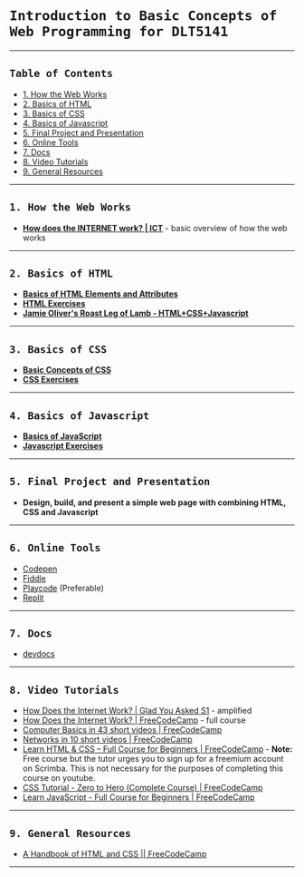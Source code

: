 # `Introduction to Basic Concepts of Web Programming for DLT5141`

---

## `Table of Contents`

- [1. How the Web Works](#1-how-the-web-works)
- [2. Basics of HTML](#2-basics-of-html)
- [3. Basics of CSS](#3-basics-of-css)
- [4. Basics of Javascript](#4-basics-of-javascript)
- [5. Final Project and Presentation](#5-final-project-and-presentation)
- [6. Online Tools](#6-online-tools)
- [7. Docs](#7-docs)
- [8. Video Tutorials](#8-video-tutorials)
- [9. General Resources](#9-general-resources)

---

## `1. How the Web Works`

- **[How does the INTERNET work? | ICT](https://youtu.be/x3c1ih2NJEg)** - basic overview of how the web works

---

## `2. Basics of HTML`

- **[Basics of HTML Elements and Attributes](/html/html.md)**
- **[HTML Exercises](/html/html_exercises.md)**
- **[Jamie Oliver's Roast Leg of Lamb - HTML+CSS+Javascript](/webpage/index.html)**

---

## `3. Basics of CSS`

- **[Basic Concepts of CSS](/css/css.md)**
- **[CSS Exercises](/css_exercises/css.md)**

---

## `4. Basics of Javascript`

- **[Basics of JavaScript](/javascript/javascript.md)**
- **[Javascript Exercises](/javascript_exercises/javascript.md)**

---

## `5. Final Project and Presentation`

- **Design, build, and present a simple web page with combining HTML, CSS and Javascript**

---

## `6. Online Tools`

- [Codepen](https://codepen.io/)
- [Fiddle](https://jsfiddle.net/)
- [Playcode](https://playcode.io/) (Preferable)
- [Replit](https://replit.com/)

---

## `7. Docs`

- [devdocs](https://devdocs.io/)

---

## `8. Video Tutorials`

- [How Does the Internet Work? | Glad You Asked S1](https://youtu.be/TNQsmPf24go) - amplified
- [How Does the Internet Work? | FreeCodeCamp](https://youtu.be/zN8YNNHcaZc?t=1) - full course
- [Computer Basics in 43 short videos | FreeCodeCamp](https://www.youtube.com/watch?v=q7tlgZg4Q1o&list=PLWKjhJtqVAbmfoj2Th9fvxhHIeqFO7wOy)
- [Networks in 10 short videos | FreeCodeCamp](https://www.youtube.com/watch?v=ANHx2jnaLf8&list=PLWKjhJtqVAblzbwhT83fRh5nNSHqywxrw)
- [Learn HTML & CSS – Full Course for Beginners | FreeCodeCamp](https://youtu.be/a_iQb1lnAEQ?si=E2JRGLK-EFUqSEY_) - **Note:** Free course but the tutor urges you to sign up for a freemium account on Scrimba. This is not necessary for the purposes of completing this course on youtube.
- [CSS Tutorial - Zero to Hero (Complete Course) | FreeCodeCamp](https://youtu.be/1Rs2ND1ryYc?si=Hv9-dflkpsSl-Zb1)
- [Learn JavaScript - Full Course for Beginners | FreeCodeCamp](https://youtu.be/PkZNo7MFNFg?si=ZZya0N2L41SCDpbF)

---

## `9. General Resources`

- [A Handbook of HTML and CSS || FreeCodeCamp](https://www.freecodecamp.org/news/html-css-handbook-for-beginners/)

---
